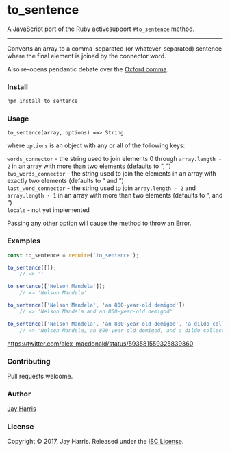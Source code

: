 # to_sentence
A JavaScript port of the Ruby activesupport `#to_sentence` method.

---

Converts an array to a comma-separated (or whatever-separated) sentence where the final element is joined by the connector word.

Also re-opens pendantic debate over the [Oxford comma](https://thewritelife.com/is-the-oxford-comma-necessary/).

### Install

```sh
npm install to_sentence
```

### Usage

    to_sentence(array, options) ==> String

where `options` is an object with any or all of the following keys:

`words_connector` - the string used to join elements 0 through `array.length - 2` in an array with more than two elements (defaults to “, ”)  
`two_words_connector` - the string used to join the elements in an array with exactly two elements (defaults to “ and ”)  
`last_word_connector` - the string used to join `array.length - 2` and `array.length - 1` in an array with more than two elements (defaults to “, and ”)  
`locale` - not yet implemented

Passing any other option will cause the method to throw an Error.

### Examples

```js
const to_sentence = require('to_sentence');

to_sentence([]);                
    // => ''

to_sentence(['Nelson Mandela']);
    // => 'Nelson Mandela'

to_sentence(['Nelson Mandela', 'an 800-year-old demigod'])
    // => 'Nelson Mandela and an 800-year-old demigod'

to_sentence(['Nelson Mandela', 'an 800-year-old demigod', 'a dildo collector'])
    // => 'Nelson Mandela, an 800-year-old demigod, and a dildo collector'

```

https://twitter.com/alex_macdonald/status/593581559325839360

### Contributing

Pull requests welcome.

### Author

[Jay Harris](https://github.com/jaywritescode)

### License

Copyright © 2017, Jay Harris.
Released under the [ISC License](https://github.com/jaywritescode/to_sentence/blob/master/LICENSE.md).
